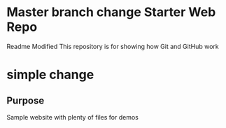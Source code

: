 # Master branch change Starter Web Repo
Readme Modified
This repository is for showing how Git and GitHub work
# simple change
## Purpose

Sample website with plenty of files for demos